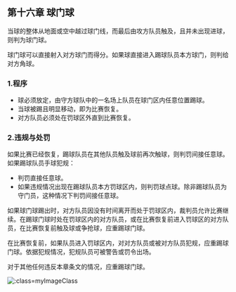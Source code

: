 ## 第十六章 球门球

当球的整体从地面或空中越过球门线，而最后由攻方队员触及，且并未出现进球，则判为球门球。

球门球可以直接射入对方球门而得分。如果球直接进入踢球队员本方球门，则判给对方角球。

### 1.程序

- 球必须放定，由守方球队中的一名场上队员在球门区内任意位置踢球。
- 当球被踢且明显移动，即为比赛恢复。
- 对方队员必须处在罚球区外直到比赛恢复。

### 2.违规与处罚

如果比赛已经恢复，踢球队员在其他队员触及球前再次触球，则判罚间接任意球。如果踢球队员手球犯规：

- 判罚直接任意球。
- 如果违规情况出现在踢球队员本方罚球区内，则判罚球点球。除非踢球队员为守门员，这种情况下判罚间接任意球。

如果球门球踢出时，对方队员因没有时间离开而处于罚球区内，裁判员允许比赛继续。在踢球门球时处在罚球区内的对方队员，或在比赛恢复前进入罚球区的对方队员，在比赛恢复前触及球或争抢球，应重踢球门球。

在比赛恢复前，如果队员进入罚球区内，对对方队员或被对方队员犯规，应重踢球门球。依据犯规情况，犯规队员可被警告或罚令出场。

对于其他任何违反本章条文的情况，应重踢球门球。

![](../vertopal_a6e2a68e5d38415d827a2cae7f5e6c13/media/image33.png ':class=myImageClass')
